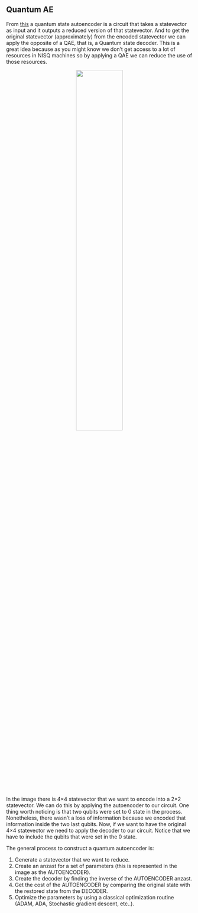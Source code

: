 ## Quantum AE
From [this](https://fullstackquantumcomputation.tech/blog/quantum-autoencoder/) a quantum state autoencoder is a circuit that takes a statevector as input and it outputs a reduced version of that statevector. And to get the original statevector (approximately) from the encoded statevector we can apply the opposite of a QAE, that is, a Quantum state decoder. This is a great idea because as you might know we don’t get access to a lot of resources in NISQ machines so by applying a QAE we can reduce the use of those resources.

<p align="center">
<img src= https://fullstackquantumcomputation.tech/assets/images/autoencoder/autoencoder.png style="width:50%;"/>
 </p>

In the image there is 4×4 statevector that we want to encode into a 2×2 statevector. We can do this by applying the autoencoder to our circuit. One thing worth noticing is that two qubits were set to 0 state in the process. Nonetheless, there wasn’t a loss of information because we encoded that information inside the two last qubits. Now, if we want to have the original 4×4 statevector we need to apply the decoder to our circuit. Notice that we have to include the qubits that were set in the 0 state.

The general process to construct a quantum autoencoder is:

1. Generate a statevector that we want to reduce.
2. Create an anzast for a set of parameters (this is represented in the image as the AUTOENCODER).
3. Create the decoder by finding the inverse of the AUTOENCODER anzast.
4. Get the cost of the AUTOENCODER by comparing the original state with the restored state from the DECODER.
5. Optimize the parameters by using a classical optimization routine (ADAM, ADA, Stochastic gradient descent, etc..).
